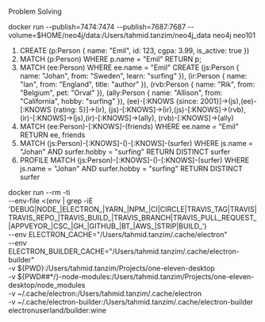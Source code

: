 Problem Solving

docker run --publish=7474:7474 --publish=7687:7687 --volume=$HOME/neo4j/data:/Users/tahmid.tanzim/neo4j_data neo4j
neo101

1. CREATE (p:Person { name: "Emil", id: 123, cgpa: 3.99, is_active: true })
2. MATCH (p:Person) WHERE p.name = "Emil" RETURN p;
3. MATCH (ee:Person) WHERE ee.name = "Emil"
CREATE (js:Person { name: "Johan", from: "Sweden", learn: "surfing" }),
(ir:Person { name: "Ian", from: "England", title: "author" }),
(rvb:Person { name: "Rik", from: "Belgium", pet: "Orval" }),
(ally:Person { name: "Allison", from: "California", hobby: "surfing" }),
(ee)-[:KNOWS {since: 2001}]->(js),(ee)-[:KNOWS {rating: 5}]->(ir),
(js)-[:KNOWS]->(ir),(js)-[:KNOWS]->(rvb),
(ir)-[:KNOWS]->(js),(ir)-[:KNOWS]->(ally),
(rvb)-[:KNOWS]->(ally)
4. MATCH (ee:Person)-[:KNOWS]-(friends)
WHERE ee.name = "Emil" RETURN ee, friends
5. MATCH (js:Person)-[:KNOWS]-()-[:KNOWS]-(surfer)
WHERE js.name = "Johan" AND surfer.hobby = "surfing"
RETURN DISTINCT surfer
6. PROFILE MATCH (js:Person)-[:KNOWS]-()-[:KNOWS]-(surfer)
WHERE js.name = "Johan" AND surfer.hobby = "surfing"
RETURN DISTINCT surfer


docker run --rm -ti \
 --env-file <(env | grep -iE 'DEBUG|NODE_|ELECTRON_|YARN_|NPM_|CI|CIRCLE|TRAVIS_TAG|TRAVIS|TRAVIS_REPO_|TRAVIS_BUILD_|TRAVIS_BRANCH|TRAVIS_PULL_REQUEST_|APPVEYOR_|CSC_|GH_|GITHUB_|BT_|AWS_|STRIP|BUILD_') \
 --env ELECTRON_CACHE="/Users/tahmid.tanzim/.cache/electron" \
 --env ELECTRON_BUILDER_CACHE="/Users/tahmid.tanzim/.cache/electron-builder" \
 -v ${PWD}:/Users/tahmid.tanzim/Projects/one-eleven-desktop \
 -v ${PWD##*/}-node-modules:/Users/tahmid.tanzim/Projects/one-eleven-desktop/node_modules \
 -v ~/.cache/electron:/Users/tahmid.tanzim/.cache/electron \
 -v ~/.cache/electron-builder:/Users/tahmid.tanzim/.cache/electron-builder \
 electronuserland/builder:wine